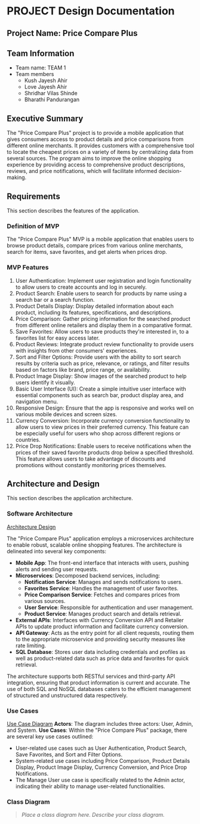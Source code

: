 
# PROJECT Design Documentation

## Project Name: Price Compare Plus

## Team Information
* Team name: TEAM 1
* Team members
  * Kush Jayesh Ahir 
  * Love Jayesh Ahir
  * Shridhar Vilas Shinde
  * Bharathi Pandurangan

## Executive Summary

The "Price Compare Plus" project is to provide a mobile application that gives consumers access to product details and price comparisons from different online merchants. It provides customers with a comprehensive tool to locate the cheapest prices on a variety of items by centralizing data from several sources. The program aims to improve the online shopping experience by providing access to comprehensive product descriptions, reviews, and price notifications, which will facilitate informed decision-making.


## Requirements

This section describes the features of the application.

### Definition of MVP
The "Price Compare Plus" MVP is a mobile application that enables users to browse product details, compare prices from various online merchants, search for items, save favorites, and get alerts when prices drop.


### MVP Features
1. User Authentication: Implement user registration and login functionality to allow users to create accounts and log in securely.
2. Product Search: Enable users to search for products by name using a search bar or a search function.
3. Product Details Display: Display detailed information about each product, including its features, specifications, and descriptions.
4. Price Comparison: Gather pricing information for the searched product from different online retailers and display them in a comparative format.
5. Save Favorites: Allow users to save products they're interested in, to a favorites list for easy access later.
6. Product Reviews: Integrate product review functionality to provide users with insights from other consumers' experiences.
7.  Sort and Filter Options: Provide users with the ability to sort search results by criteria such as price, relevance, or ratings, and filter results based on factors like brand, price range, or availability.
8. Product Image Display: Show images of the searched product to help users identify it visually.
9. Basic User Interface (UI): Create a simple intuitive user interface with essential components such as search bar, product display area, and navigation menu.
10. Responsive Design: Ensure that the app is responsive and works well on various mobile devices and screen sizes.
11. Currency Conversion: Incorporate currency conversion functionality to allow users to view prices in their preferred currency. This feature can be especially useful for users who shop across different regions or countries.
12. Price Drop Notifications: Enable users to receive notifications when the prices of their saved favorite products drop below a specified threshold. This feature allows users to take advantage of discounts and promotions without constantly monitoring prices themselves.



## Architecture and Design

This section describes the application architecture.

### Software Architecture
[Architecture Design](images/Architecture_Diagram.png)

The "Price Compare Plus" application employs a microservices architecture to enable robust, scalable online shopping features. The architecture is delineated into several key components:

- **Mobile App**: The front-end interface that interacts with users, pushing alerts and sending user requests.
- **Microservices**: Decomposed backend services, including:
  - **Notification Service**: Manages and sends notifications to users.
  - **Favorites Service**: Handles the management of user favorites.
  - **Price Comparison Service**: Fetches and compares prices from various sources.
  - **User Service**: Responsible for authentication and user management.
  - **Product Service**: Manages product search and details retrieval.
- **External APIs**: Interfaces with Currency Conversion API and Retailer APIs to update product information and facilitate currency conversion.
- **API Gateway**: Acts as the entry point for all client requests, routing them to the appropriate microservice and providing security measures like rate limiting.
- **SQL Database**: Stores user data including credentials and profiles as well as product-related data such as price data and favorites for quick retrieval.

The architecture supports both RESTful services and third-party API integration, ensuring that product information is current and accurate. The use of both SQL and NoSQL databases caters to the efficient management of structured and unstructured data respectively.



### Use Cases
[Use Case Diagram](images/Use_Case.pngg)
**Actors**: The diagram includes three actors: User, Admin, and System.
**Use Cases**: Within the "Price Compare Plus" package, there are several key use cases outlined:
- User-related use cases such as User Authentication, Product Search, Save Favorites, and Sort and Filter Options.
- System-related use cases including Price Comparison, Product Details Display, Product Image Display, Currency Conversion, and Price Drop Notifications.
- The Manage User use case is specifically related to the Admin actor, indicating their ability to manage user-related functionalities.



### Class Diagram
> _Place a class diagram here._
> _Describe your class diagram._
